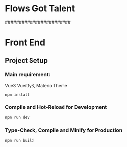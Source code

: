 # Flows Got Talent
########################

# Front End 

## Project Setup
### Main requirement:
Vue3 Vueitfy3, Materio Theme

```sh
npm install
```

### Compile and Hot-Reload for Development

```sh
npm run dev
```

### Type-Check, Compile and Minify for Production

```sh
npm run build
```
